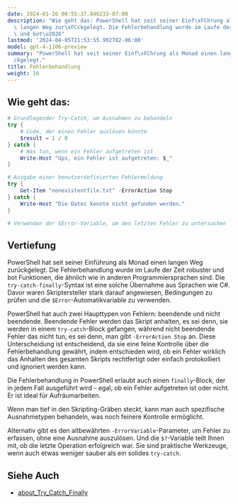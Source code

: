 ```yaml
---
date: 2024-01-26 00:55:37.846233-07:00
description: "Wie geht das: PowerShell hat seit seiner Einf\xFChrung als Monad einen\
  \ langen Weg zur\xFCckgelegt. Die Fehlerbehandlung wurde im Laufe der Zeit robuster\
  \ und bot\u2026"
lastmod: '2024-04-05T21:53:55.992782-06:00'
model: gpt-4-1106-preview
summary: "PowerShell hat seit seiner Einf\xFChrung als Monad einen langen Weg zur\xFC\
  ckgelegt."
title: Fehlerbehandlung
weight: 16
---
```


## Wie geht das:
```PowerShell
# Grundlegender Try-Catch, um Ausnahmen zu behandeln
try {
    # Code, der einen Fehler auslösen könnte
    $result = 1 / 0
} catch {
    # Was tun, wenn ein Fehler aufgetreten ist
    Write-Host "Ups, ein Fehler ist aufgetreten: $_"
}

# Ausgabe einer benutzerdefinierten Fehlermeldung
try {
    Get-Item "nonexistentfile.txt" -ErrorAction Stop
} catch {
    Write-Host "Die Datei konnte nicht gefunden werden."
}

# Verwenden der $Error-Variable, um den letzten Fehler zu untersuchen
```

## Vertiefung
PowerShell hat seit seiner Einführung als Monad einen langen Weg zurückgelegt. Die Fehlerbehandlung wurde im Laufe der Zeit robuster und bot Funktionen, die ähnlich wie in anderen Programmiersprachen sind. Die `try-catch-finally`-Syntax ist eine solche Übernahme aus Sprachen wie C#. Davor waren Skriptersteller stark darauf angewiesen, Bedingungen zu prüfen und die `$Error`-Automatikvariable zu verwenden.

PowerShell hat auch zwei Haupttypen von Fehlern: beendende und nicht beendende. Beendende Fehler werden das Skript anhalten, es sei denn, sie werden in einem `try-catch`-Block gefangen, während nicht beendende Fehler das nicht tun, es sei denn, man gibt `-ErrorAction Stop` an. Diese Unterscheidung ist entscheidend, da sie eine feine Kontrolle über die Fehlerbehandlung gewährt, indem entschieden wird, ob ein Fehler wirklich das Anhalten des gesamten Skripts rechtfertigt oder einfach protokolliert und ignoriert werden kann.

Die Fehlerbehandlung in PowerShell erlaubt auch einen `finally`-Block, der in jedem Fall ausgeführt wird - egal, ob ein Fehler aufgetreten ist oder nicht. Er ist ideal für Aufräumarbeiten.

Wenn man tief in den Skripting-Gräben steckt, kann man auch spezifische Ausnahmetypen behandeln, was noch feinere Kontrolle ermöglicht.

Alternativ gibt es den altbewährten `-ErrorVariable`-Parameter, um Fehler zu erfassen, ohne eine Ausnahme auszulösen. Und die `$?`-Variable teilt Ihnen mit, ob die letzte Operation erfolgreich war. Sie sind praktische Werkzeuge, wenn auch etwas weniger sauber als ein solides `try-catch`.

## Siehe Auch
- [about_Try_Catch_Finally](https://docs.microsoft.com/de-de/powershell/module/microsoft.powershell.core/about/about_try_catch_finally?view=powershell-7.2)
